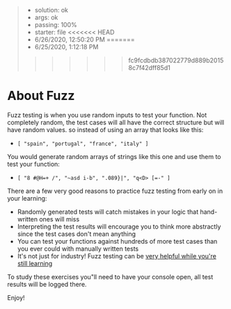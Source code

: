 <!-- BEGIN REPORT -->
> - solution: ok 
> - args: ok 
> - passing: 100% 
> - starter: file 
<<<<<<< HEAD
> - 6/26/2020, 12:50:20 PM
=======
> - 6/25/2020, 1:12:18 PM
>>>>>>> fc9fcdbdb387022779d889b20158c7f42dff85d1
<!-- END REPORT -->

# About Fuzz

Fuzz testing is when you use random inputs to test your function.  Not completely random, the test cases will all have the correct structure but will have random values.  so instead of using an array that looks like this:

- `[ "spain", "portugal", "france", "italy" ]`

You would generate random arrays of strings like this one and use them to test your function:

- `[ "8 #@H=+ /", "~asd i-b", ".089}|", "q<D> [=-" ]`

There are a few very good reasons to practice fuzz testing from early on in your learning:

- Randomly generated tests will catch mistakes in your logic that hand-written ones will miss
- Interpreting the test results will encourage you to think more abstractly since the test cases don't mean anything
- You can test your functions against hundreds of more test cases than you ever could with manually written tests
- It's not just for industry! Fuzz testing can be [very helpful while you're still learning](https://dl.acm.org/doi/10.1145/2876034.2876050)

To study these exercises you"ll need to have your console open, all test results will be logged there.

Enjoy!
